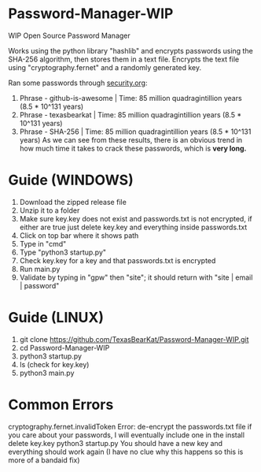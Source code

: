 # Password-Manager-WIP
WIP Open Source Password Manager

Works using the python library "hashlib" and encrypts passwords using the SHA-256 algorithm, then stores them in a text file.
Encrypts the text file using "cryptography.fernet" and a randomly generated key.

Ran some passwords through [security.org](www.security.org/):
1. Phrase - github-is-awesome | Time: 85 million quadragintillion years (8.5 * 10^131 years)
2. Phrase - texasbearkat | Time: 85 million quadragintillion years (8.5 * 10^131 years)
3. Phrase - SHA-256 | Time: 85 million quadragintillion years (8.5 * 10^131 years)
As we can see from these results, there is an obvious trend in how much time it takes to crack these passwords, which is **very long.**

# Guide (WINDOWS)
1. Download the zipped release file
2. Unzip it to a folder
3. Make sure key.key does not exist and passwords.txt is not encrypted, if either are true just delete key.key and everything inside passwords.txt
4. Click on top bar where it shows path
5. Type in "cmd"
6. Type "python3 startup.py"
7. Check key.key for a key and that passwords.txt is encrypted
8. Run main.py
9. Validate by typing in "gpw" then "site"; it should return with "site | email | password"

# Guide (LINUX)
1. git clone https://github.com/TexasBearKat/Password-Manager-WIP.git
2. cd Password-Manager-WIP
3. python3 startup.py
4. ls (check for key.key)
5. python3 main.py

# Common Errors
cryptography.fernet.invalidToken Error:
de-encrypt the passwords.txt file if you care about your passwords, I will eventually include one in the install
delete key.key
python3 startup.py
You should have a new key and everything should work again
(I have no clue why this happens so this is more of a bandaid fix)

